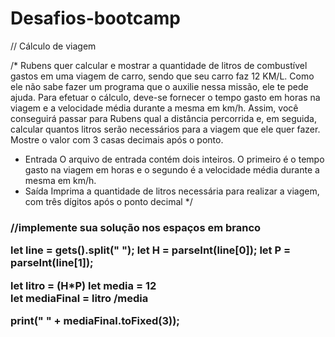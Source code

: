 # Desafios-bootcamp
<span color= red> // Cálculo de viagem

/* Rubens quer calcular e mostrar a quantidade de litros de combustível gastos
em uma viagem de carro, sendo que seu carro faz 12 KM/L. Como ele não sabe
fazer um programa que o auxilie nessa missão, ele te pede ajuda. Para efetuar
o cálculo, deve-se fornecer o tempo gasto em horas na viagem e a velocidade
média durante a mesma em km/h. Assim, você conseguirá passar para Rubens qual
a distância percorrida e, em seguida, calcular quantos litros serão necessários
para a viagem que ele quer fazer. Mostre o valor com 3 casas decimais após o
ponto.
- Entrada
O arquivo de entrada contém dois inteiros. O primeiro é o tempo gasto na
viagem em horas e o segundo é a velocidade média durante a mesma em km/h.
- Saída
Imprima a quantidade de litros necessária para realizar a viagem, com três
dígitos após o ponto decimal */ </span>

<h3>//implemente sua solução nos espaços em branco

let line = gets().split(" ");
let H = parseInt(line[0]);
let P = parseInt(line[1]);




let litro = (H*P)
let media = 12    
let mediaFinal = litro /media

print(" " + mediaFinal.toFixed(3)); <h3>
